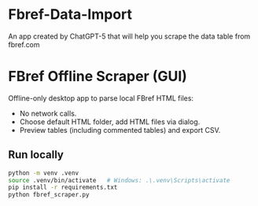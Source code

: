 # Fbref-Data-Import
An app created by ChatGPT-5 that will help you scrape the data table from fbref.com
# FBref Offline Scraper (GUI)

Offline-only desktop app to parse local FBref HTML files:
- No network calls.
- Choose default HTML folder, add HTML files via dialog.
- Preview tables (including commented tables) and export CSV.

## Run locally
```bash
python -m venv .venv
source .venv/bin/activate   # Windows: .\.venv\Scripts\activate
pip install -r requirements.txt
python fbref_scraper.py
